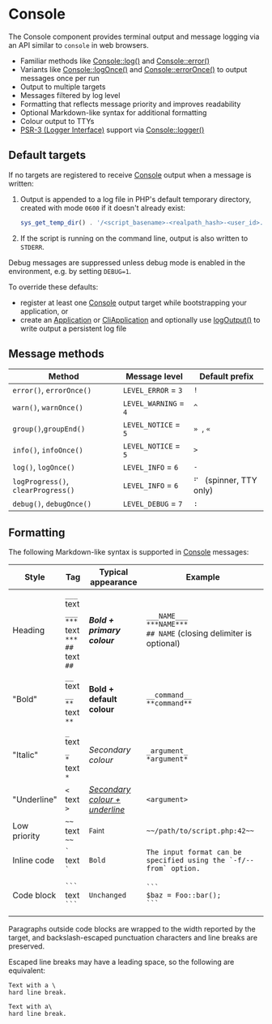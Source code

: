 # Console

The Console component provides terminal output and message logging via an API
similar to `console` in web browsers.

- Familiar methods like [Console::log()][log()] and [Console::error()][error()]
- Variants like [Console::logOnce()][logOnce()] and
  [Console::errorOnce()][errorOnce()] to output messages once per run
- Output to multiple targets
- Messages filtered by log level
- Formatting that reflects message priority and improves readability
- Optional Markdown-like syntax for additional formatting
- Colour output to TTYs
- [PSR-3 (Logger Interface)][PSR-3] support via [Console::logger()][logger()]

## Default targets

If no targets are registered to receive [Console][] output when a message is
written:

1. Output is appended to a log file in PHP's default temporary directory,
   created with mode `0600` if it doesn't already exist:

   ```php
   sys_get_temp_dir() . '/<script_basename>-<realpath_hash>-<user_id>.log'
   ```

2. If the script is running on the command line, output is also written to
   `STDERR`.

Debug messages are suppressed unless debug mode is enabled in the environment,
e.g. by setting `DEBUG=1`.

To override these defaults:

- register at least one [Console][] output target while bootstrapping your
  application, or
- create an [Application][] or [CliApplication][] and optionally use
  [logOutput()][] to write output a persistent log file

## Message methods

<!-- prettier-ignore -->
| Method                             | Message level         | Default prefix             |
| ---------------------------------- | --------------------- | -------------------------- |
| `error()`, `errorOnce()`           | `LEVEL_ERROR` = `3`   | ` !  `                     |
| `warn()`, `warnOnce()`             | `LEVEL_WARNING` = `4` | ` ^  `                     |
| `group()`,`groupEnd()`             | `LEVEL_NOTICE` = `5`  | ` »  `, ` «  `             |
| `info()`, `infoOnce()`             | `LEVEL_NOTICE` = `5`  | ` >  `                     |
| `log()`, `logOnce()`               | `LEVEL_INFO` = `6`    | ` -  `                     |
| `logProgress()`, `clearProgress()` | `LEVEL_INFO` = `6`    | ` ⠋  ` (spinner, TTY only) |
| `debug()`, `debugOnce()`           | `LEVEL_DEBUG` = `7`   | ` :  `                     |

## Formatting

The following Markdown-like syntax is supported in [Console][] messages:

| Style        | Tag                                                    | Typical appearance                    | Example                                                                   |
| ------------ | ------------------------------------------------------ | ------------------------------------- | ------------------------------------------------------------------------- |
| Heading      | `___` text `___`<br>`***` text `***`<br>`##` text `##` | **_Bold + primary colour_**           | `___NAME___`<br>`***NAME***`<br>`## NAME` (closing delimiter is optional) |
| "Bold"       | `__` text `__`<br>`**` text `**`                       | **Bold + default colour**             | `__command__`<br>`**command**`                                            |
| "Italic"     | `_` text `_`<br>`*` text `*`                           | _Secondary colour_                    | `_argument_`<br>`*argument*`                                              |
| "Underline"  | `<` text `>`                                           | _<u>Secondary colour + underline</u>_ | `<argument>`                                                              |
| Low priority | `~~` text `~~`                                         | <small>Faint</small>                  | `~~/path/to/script.php:42~~`                                              |
| Inline code  | `` ` `` text `` ` ``                                   | <code>Bold</code>                     | `` The input format can be specified using the `-f/--from` option. ``     |
| Code block   | ` ``` `<br>text<br>` ``` `                             | <pre><code>Unchanged</code></pre>     | <pre><code>\`\`\`&#10;$baz = Foo::bar();&#10;\`\`\`</code></pre>          |

Paragraphs outside code blocks are wrapped to the width reported by the target,
and backslash-escaped punctuation characters and line breaks are preserved.

Escaped line breaks may have a leading space, so the following are equivalent:

```
Text with a \
hard line break.

Text with a\
hard line break.
```

[Application]:
  https://salient-labs.github.io/toolkit/Salient.Container.Application.html
[CliApplication]:
  https://salient-labs.github.io/toolkit/Salient.Cli.CliApplication.html
[Console]:
  https://salient-labs.github.io/toolkit/Salient.Core.Facade.Console.html
[error()]:
  https://salient-labs.github.io/toolkit/Salient.Core.Facade.Console.html#_error
[errorOnce()]:
  https://salient-labs.github.io/toolkit/Salient.Core.Facade.Console.html#_errorOnce
[log()]:
  https://salient-labs.github.io/toolkit/Salient.Core.Facade.Console.html#_log
[logger()]:
  https://salient-labs.github.io/toolkit/Salient.Core.Facade.Console.html#_logger
[logOnce()]:
  https://salient-labs.github.io/toolkit/Salient.Core.Facade.Console.html#_logOnce
[logOutput()]:
  https://salient-labs.github.io/toolkit/Salient.Container.Application.html#_logOutput
[PSR-3]: https://www.php-fig.org/psr/psr-3/

